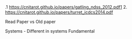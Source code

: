

.1 https://cnitarot.github.io/papers/gatling_ndss_2012.pdf1
2. https://cnitarot.github.io/papers/turret_icdcs2014.pdf

Read Paper vs Old paper

Systems - Different in systems
Fundamental

